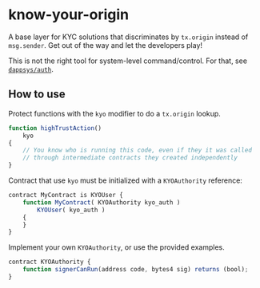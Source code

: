 know-your-origin
===

A base layer for KYC solutions that discriminates by `tx.origin` instead of `msg.sender`. Get out of the way and let the developers play!

This is not the right tool for system-level command/control. For that, see [`dappsys/auth`](https://github.com/nexusdev/dappsys).

How to use
---

Protect functions with the `kyo` modifier to do a `tx.origin` lookup.

```js
function highTrustAction()
    kyo
{
    // You know who is running this code, even if they it was called
    // through intermediate contracts they created independently
}
```

Contract that use `kyo` must be initialized with a `KYOAuthority` reference:

```js
contract MyContract is KYOUser {
    function MyContract( KYOAuthority kyo_auth )
        KYOUser( kyo_auth )
    {
    }
}
```

Implement your own `KYOAuthority`, or use the provided examples.

```js
contract KYOAuthority {
    function signerCanRun(address code, bytes4 sig) returns (bool);
}
```
